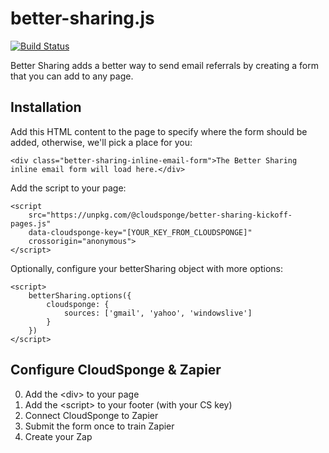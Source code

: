 # better-sharing.js

[![Build Status](https://api.travis-ci.org/cloudsponge/better-sharing-js.svg?branch=main)](https://travis-ci.org/cloudsponge/better-sharing-js)

Better Sharing adds a better way to send email referrals by creating a form that you can add to any page.

## Installation

Add this HTML content to the page to specify where the form should be added, otherwise, we'll pick a place for you:

    <div class="better-sharing-inline-email-form">The Better Sharing inline email form will load here.</div>

Add the script to your page:

    <script
        src="https://unpkg.com/@cloudsponge/better-sharing-kickoff-pages.js"
        data-cloudsponge-key="[YOUR_KEY_FROM_CLOUDSPONGE]"
        crossorigin="anonymous">
    </script>

Optionally, configure your betterSharing object with more options:

    <script>
        betterSharing.options({
            cloudsponge: {
                sources: ['gmail', 'yahoo', 'windowslive']
            }
        })
    </script>

## Configure CloudSponge & Zapier

0. Add the &lt;div> to your page
0. Add the &lt;script> to your footer (with your CS key)
0. Connect CloudSponge to Zapier
0. Submit the form once to train Zapier
0. Create your Zap

